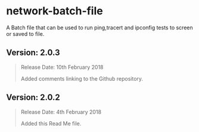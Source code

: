 # network-batch-file

A Batch file that can be used to run ping,tracert and ipconfig tests to screen or saved to file.

## Version: 2.0.3
>Release Date: 10th February 2018
>
>Added comments linking to the Github repository.

## Version: 2.0.2
>Release Date: 4th February 2018
>
>Added this Read Me file.
